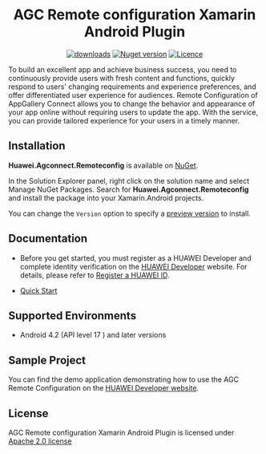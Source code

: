 <p align="center">
  <h1 align="center">AGC Remote configuration Xamarin Android Plugin</h1>
</p>

<p align="center">
  <a href="https://www.nuget.org/packages/Huawei.Agconnect.Remoteconfig/"><img src="https://img.shields.io/nuget/dt/Huawei.Agconnect.Remoteconfig?label=Downloads&color=%23007EC6&style=for-the-badge"alt="downloads"></a>
  <a href="https://www.nuget.org/packages/Huawei.Agconnect.Remoteconfig/"><img src="https://img.shields.io/nuget/v/Huawei.Agconnect.Remoteconfig?color=%23ed2a1c&style=for-the-badge" alt="Nuget version"></a>
  <a href="/LICENCE"><img src="https://img.shields.io/badge/License-Apache%202.0-blue.svg?color=%3bcc62&style=for-the-badge" alt="Licence"></a>
</p>


To build an excellent app and achieve business success, you need to continuously provide users with fresh content and functions, quickly respond to users' changing requirements and experience preferences, and offer differentiated user experience for audiences. Remote Configuration of AppGallery Connect allows you to change the behavior and appearance of your app online without requiring users to update the app. With the service, you can provide tailored experience for your users in a timely manner.

## Installation

**Huawei.Agconnect.Remoteconfig** is available on [NuGet](https://www.nuget.org/packages/Huawei.Agconnect.Remoteconfig). 

In the Solution Explorer panel, right click on the solution name and select Manage NuGet Packages. Search for **Huawei.Agconnect.Remoteconfig** and install the package into your Xamarin.Android projects.

You can change the `Version` option to specify a [preview version](https://www.nuget.org/packages/Huawei.Agconnect.Remoteconfig) to install.

## Documentation

- Before you get started, you must register as a HUAWEI Developer and complete identity verification on the [HUAWEI Developer](https://developer.huawei.com/consumer/en/) website. For details, please refer to [Register a HUAWEI ID](https://developer.huawei.com/consumer/en/doc/10104).

- [Quick Start](https://developer.huawei.com/consumer/en/doc/development/AppGallery-connect-Guides/agc-introduction) 

## Supported Environments

- Android 4.2 (API level 17 ) and later versions

## Sample Project

You can find the demo application demonstrating how to use the AGC Remote Configuration on the [HUAWEI Developer website](https://developer.huawei.com/consumer/en/doc/development/AppGallery-connect-Guides/agc-introduction).


## License

AGC Remote configuration Xamarin Android Plugin is licensed under [Apache 2.0 license](LICENCE)

